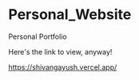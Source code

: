 # Personal_Website
Personal Portfolio

Here's the link to view, anyway!

https://shivangayush.vercel.app/
